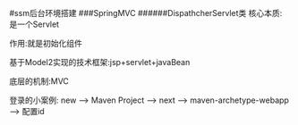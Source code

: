 #ssm后台环境搭建
###SpringMVC
######DispathcherServlet类
核心本质: 是一个Servlet

作用:就是初始化组件

基于Model2实现的技术框架:jsp+servlet+javaBean

底层的机制:MVC

登录的小案例:
new --> Maven Project --> next --> maven-archetype-webapp --> 配置id



